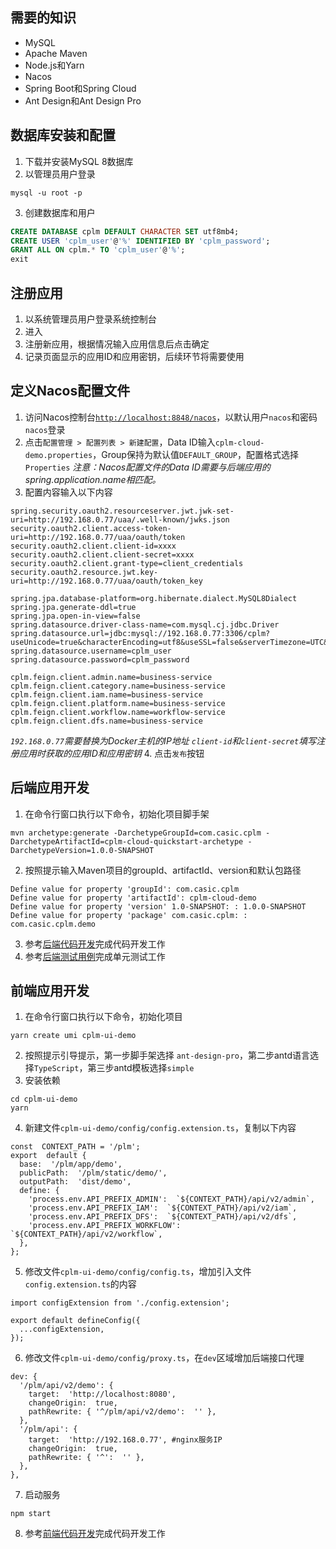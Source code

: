 ## 需要的知识
* MySQL
* Apache Maven
* Node.js和Yarn
* Nacos
* Spring Boot和Spring Cloud
* Ant Design和Ant Design Pro

## 数据库安装和配置
1. 下载并安装MySQL 8数据库
2. 以管理员用户登录
```
mysql -u root -p
```
3. 创建数据库和用户
```sql
CREATE DATABASE cplm DEFAULT CHARACTER SET utf8mb4;
CREATE USER 'cplm_user'@'%' IDENTIFIED BY 'cplm_password';
GRANT ALL ON cplm.* TO 'cplm_user'@'%';
exit
``` 

## 注册应用
1. 以系统管理员用户登录系统控制台
2. 进入
3. 注册新应用，根据情况输入应用信息后点击确定
4. 记录页面显示的应用ID和应用密钥，后续环节将需要使用

## 定义Nacos配置文件
1. 访问Nacos控制台[`http://localhost:8848/nacos`](http://localhost:8848/nacos)，以默认用户`nacos`和密码`nacos`登录
2. 点击` 配置管理 > 配置列表 > 新建配置 `，Data ID输入`cplm-cloud-demo.properties`，Group保持为默认值`DEFAULT_GROUP`，配置格式选择`Properties`
*注意：Nacos配置文件的Data ID需要与后端应用的spring.application.name相匹配。*
3. 配置内容输入以下内容
```
spring.security.oauth2.resourceserver.jwt.jwk-set-uri=http://192.168.0.77/uaa/.well-known/jwks.json
security.oauth2.client.access-token-uri=http://192.168.0.77/uaa/oauth/token
security.oauth2.client.client-id=xxxx
security.oauth2.client.client-secret=xxxx
security.oauth2.client.grant-type=client_credentials
security.oauth2.resource.jwt.key-uri=http://192.168.0.77/uaa/oauth/token_key

spring.jpa.database-platform=org.hibernate.dialect.MySQL8Dialect
spring.jpa.generate-ddl=true
spring.jpa.open-in-view=false
spring.datasource.driver-class-name=com.mysql.cj.jdbc.Driver
spring.datasource.url=jdbc:mysql://192.168.0.77:3306/cplm?useUnicode=true&characterEncoding=utf8&useSSL=false&serverTimezone=UTC&allowPublicKeyRetrieval=true
spring.datasource.username=cplm_user
spring.datasource.password=cplm_password

cplm.feign.client.admin.name=business-service
cplm.feign.client.category.name=business-service
cplm.feign.client.iam.name=business-service
cplm.feign.client.platform.name=business-service
cplm.feign.client.workflow.name=workflow-service
cplm.feign.client.dfs.name=business-service
```
*`192.168.0.77`需要替换为Docker主机的IP地址*
*`client-id`和`client-secret`填写注册应用时获取的应用ID和应用密钥*
4. 点击`发布`按钮

## 后端应用开发
1. 在命令行窗口执行以下命令，初始化项目脚手架
```
mvn archetype:generate -DarchetypeGroupId=com.casic.cplm -DarchetypeArtifactId=cplm-cloud-quickstart-archetype -DarchetypeVersion=1.0.0-SNAPSHOT
```
2. 按照提示输入Maven项目的groupId、artifactId、version和默认包路径
```
Define value for property 'groupId': com.casic.cplm
Define value for property 'artifactId': cplm-cloud-demo
Define value for property 'version' 1.0-SNAPSHOT: : 1.0.0-SNAPSHOT
Define value for property 'package' com.casic.cplm: : com.casic.cplm.demo
```
3. 参考[后端代码开发](后端代码开发.md)完成代码开发工作
4. 参考[后端测试用例](后端测试用例.md)完成单元测试工作

## 前端应用开发
1. 在命令行窗口执行以下命令，初始化项目
```
yarn create umi cplm-ui-demo
```
2. 按照提示引导提示，第一步脚手架选择 `ant-design-pro`，第二步antd语言选择`TypeScript`，第三步antd模板选择`simple`
3. 安装依赖
```
cd cplm-ui-demo
yarn
```
4.  新建文件`cplm-ui-demo/config/config.extension.ts`，复制以下内容
```
const  CONTEXT_PATH = '/plm';
export  default {
  base:  '/plm/app/demo',
  publicPath:  '/plm/static/demo/',
  outputPath:  'dist/demo',
  define: {
    'process.env.API_PREFIX_ADMIN':  `${CONTEXT_PATH}/api/v2/admin`,
    'process.env.API_PREFIX_IAM':  `${CONTEXT_PATH}/api/v2/iam`,
    'process.env.API_PREFIX_DFS':  `${CONTEXT_PATH}/api/v2/dfs`,
    'process.env.API_PREFIX_WORKFLOW':  `${CONTEXT_PATH}/api/v2/workflow`,
  },
};
```
5. 修改文件`cplm-ui-demo/config/config.ts`，增加引入文件`config.extension.ts`的内容
```
import configExtension from './config.extension';

export default defineConfig({
  ...configExtension,
});
```
6.  修改文件`cplm-ui-demo/config/proxy.ts`，在`dev`区域增加后端接口代理
```
dev: {
  '/plm/api/v2/demo': {
    target:  'http://localhost:8080',
    changeOrigin:  true,
    pathRewrite: { '^/plm/api/v2/demo':  '' },
  },
  '/plm/api': {
    target:  'http://192.168.0.77', #nginx服务IP
    changeOrigin:  true,
    pathRewrite: { '^':  '' },
  },
},
```
7.  启动服务
```
npm start
```
8. 参考[前端代码开发](前端代码开发.md)完成代码开发工作


 

